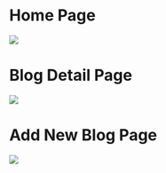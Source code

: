 <h1>Home Page</h1>
<img src="https://github.com/sahil8700/Blog-Web-APP/blob/master/Screenshot%202020-04-05%20at%207.15.35%20PM.png">
<br>
<h1>Blog Detail Page</h1>
<img src="https://github.com/sahil8700/Blog-Web-APP/blob/master/Screenshot%202020-04-05%20at%207.15.46%20PM.png">
<br>
<h1>Add New Blog Page</h1>
<img src="https://github.com/sahil8700/Blog-Web-APP/blob/master/Screenshot%202020-04-05%20at%207.15.54%20PM.png">
